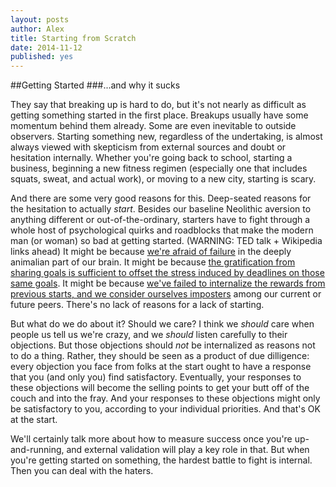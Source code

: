 ```yaml
---
layout: posts
author: Alex
title: Starting from Scratch
date: 2014-11-12
published: yes
---
```


##Getting Started
###...and why it sucks

They say that breaking up is hard to do, but it's not nearly as difficult as getting something started in the first place.
Breakups usually have some momentum behind them already. Some are even inevitable to outside observers. 
Starting something new, regardless of the undertaking, is almost always viewed with skepticism from external sources
and doubt or hesitation internally. Whether you're going back to school, starting a business, beginning a new fitness regimen
(especially one that includes squats, sweat, and actual work), or moving to a new city, starting is scary. 

And there are some very good reasons for this. Deep-seated reasons for the hesitation to actually *start*.
Besides our baseline Neolithic aversion to anything different or out-of-the-ordinary,
starters have to fight through a whole host of psychological quirks and roadblocks that make the modern man (or woman) so bad at getting started.
(WARNING: TED talk + Wikipedia links ahead)
It might be because [we're afraid of failure](https://www.youtube.com/watch?v=WD440CY2Vs0) in the deeply animalian part of our brain.
It might be because [the gratification from sharing goals is sufficient to offset the stress induced by deadlines on those same goals](http://www.ted.com/talks/derek_sivers_keep_your_goals_to_yourself?language=en).
It might be because [we've failed to internalize the rewards from previous starts, and we consider ourselves imposters](https://en.wikipedia.org/wiki/Impostor_syndrome)
among our current or future peers. 
There's no lack of reasons for a lack of starting. 

But what do we do about it? Should we care? I think we *should* care when people us tell us we're crazy,
and we *should* listen carefully to their objections.
But those objections should *not* be internalized as reasons not to do a thing. 
Rather, they should be seen as a product of due dilligence:
every objection you face from folks at the start ought to have a response that you (and only you) find satisfactory. 
Eventually, your responses to these objections will become the selling points to get your butt off of the couch and into the fray.
And your responses to these objections might only be satisfactory to you, according to your individual priorities. 
And that's OK at the start. 

We'll certainly talk more about how to measure success once you're up-and-running, and external validation will play a key role in that.
But when you're getting started on something, the hardest battle to fight is internal. 
Then you can deal with the haters.
